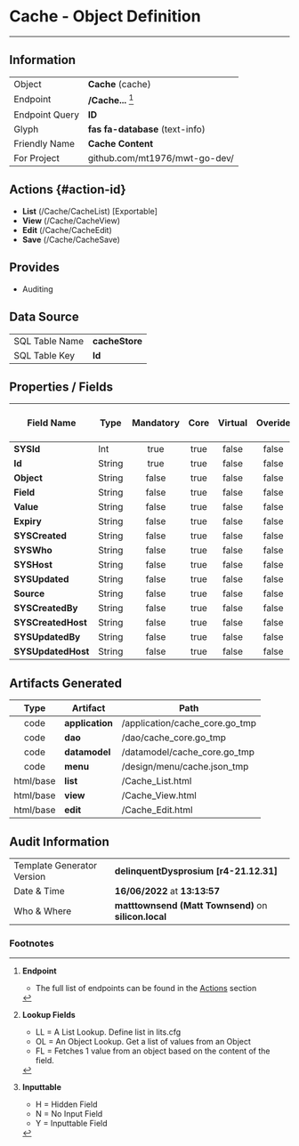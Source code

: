 # **Cache** - Object Definition
---
##  Information
|   |   |
|---|---|
|Object         |**Cache** (cache) |
|Endpoint 	    |**/Cache...** [^1]|
|Endpoint Query |**ID**|
Glyph|**fas fa-database** (text-info)
Friendly Name|**Cache Content**|
|For Project    |github.com/mt1976/mwt-go-dev/|

##  Actions {#action-id}
* **List** (/Cache/CacheList) [Exportable]
* **View** (/Cache/CacheView)
* **Edit** (/Cache/CacheEdit)
* **Save** (/Cache/CacheSave)









##  Provides


* Auditing 




##  Data Source 
|   |   |
|---|---|
SQL Table Name       | **cacheStore**
SQL Table Key | **Id**



##  Properties / Fields
| Field Name| Type | Mandatory | Core | Virtual | Overide | Lookup [^2]| Lookup Object      | Lookup Field Source         | Lookup Return Value                | Inputable [^3]|DB Column|Default Value| No Change | Callout | Internal |
| -- | --  | :--: | :--: | :--: |:--: |:--: |:--: |-- |-- |:--: |-- | --| :--: | :--: | :--: |
|**SYSId**|Int|true|true|false|false|||||NH|_id|0|false|false|true|
|**Id**|String|true|true|false|false|||||Y|id||false|false|false|
|**Object**|String|false|true|false|false|||||Y|object||false|false|false|
|**Field**|String|false|true|false|false|||||Y|field||false|false|false|
|**Value**|String|false|true|false|false|||||Y|value||false|false|false|
|**Expiry**|String|false|true|false|false|||||Y|expiry||false|false|false|
|**SYSCreated**|String|false|true|false|false|||||NH|_created||false|false|true|
|**SYSWho**|String|false|true|false|false|||||NH|_who||false|false|true|
|**SYSHost**|String|false|true|false|false|||||NH|_host||false|false|true|
|**SYSUpdated**|String|false|true|false|false|||||NH|_updated||false|false|true|
|**Source**|String|false|true|false|false|||||Y|source||false|false|false|
|**SYSCreatedBy**|String|false|true|false|false|||||NH|_createdBy||false|false|true|
|**SYSCreatedHost**|String|false|true|false|false|||||NH|_createdHost||false|false|true|
|**SYSUpdatedBy**|String|false|true|false|false|||||NH|_updatedBy||false|false|true|
|**SYSUpdatedHost**|String|false|true|false|false|||||NH|_updatedHost||false|false|true|


##  Artifacts Generated
| Type | Artifact | Path|
| :--: | -- | -- |
| code | **application** | /application/cache_core.go_tmp |
| code | **dao** | /dao/cache_core.go_tmp |
| code | **datamodel** | /datamodel/cache_core.go_tmp |
| code | **menu** | /design/menu/cache.json_tmp |
| html/base | **list** | /Cache_List.html |
| html/base | **view** | /Cache_View.html |
| html/base | **edit** | /Cache_Edit.html |


## Audit Information
|   |   |
|---|---|
Template Generator Version   | **delinquentDysprosium [r4-21.12.31]**
Date & Time		     | **16/06/2022** at **13:13:57**
Who & Where		     | **matttownsend (Matt Townsend)** on **silicon.local**

### Footnotes
[^1]: **Endpoint**
    * The full list of endpoints can be found in the [Actions](#action-id) section
[^2]: **Lookup Fields**
    * LL = A List Lookup. Define list in lits.cfg
    * OL = An Object Lookup. Get a list of values from an Object
    * FL = Fetches 1 value from an object based on the content of the field. 
[^3]: **Inputtable**   
    * H = Hidden Field
    * N = No Input Field
    * Y = Inputtable Field